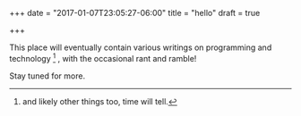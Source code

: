 +++
date = "2017-01-07T23:05:27-06:00"
title = "hello"
draft = true

+++

This place will eventually contain various writings on programming and technology [^1] , with the occasional rant and ramble!

Stay tuned for more.

[^1]: and likely other things too, time will tell.
